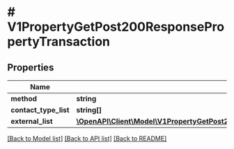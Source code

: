 # # V1PropertyGetPost200ResponsePropertyTransaction

## Properties

Name | Type | Description | Notes
------------ | ------------- | ------------- | -------------
**method** | **string** |  | [optional]
**contact_type_list** | **string[]** |  | [optional]
**external_list** | [**\OpenAPI\Client\Model\V1PropertyGetPost200ResponsePropertyTransactionExternalListInner[]**](V1PropertyGetPost200ResponsePropertyTransactionExternalListInner.md) |  | [optional]

[[Back to Model list]](../../README.md#models) [[Back to API list]](../../README.md#endpoints) [[Back to README]](../../README.md)
